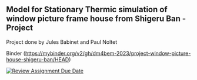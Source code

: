 ## Model for Stationary Thermic simulation of window picture frame house from Shigeru Ban - Project 

Project done by Jules Babinet and Paul Noltet

Binder (https://mybinder.org/v2/gh/dm4bem-2023/project-window-picture-house-shigeru-ban/HEAD)

[![Review Assignment Due Date](https://classroom.github.com/assets/deadline-readme-button-24ddc0f5d75046c5622901739e7c5dd533143b0c8e959d652212380cedb1ea36.svg)](https://classroom.github.com/a/DMXliQ2x)
